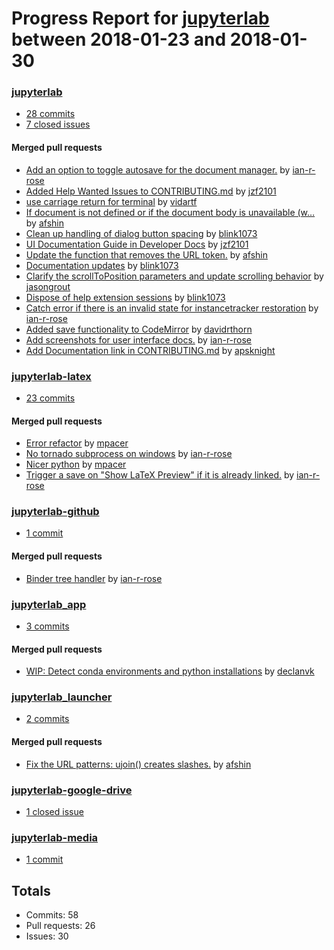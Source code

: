# Progress Report for [jupyterlab](https://github.com/jupyterlab) between 2018-01-23 and 2018-01-30

### [jupyterlab](https://github.com/jupyterlab/jupyterlab)
-  [28 commits](https://github.com/jupyterlab/jupyterlab/compare/master@%7B1516694400%7D...master@%7B1517299200%7D)
-  [7 closed issues](https://github.com/jupyterlab/jupyterlab/issues?utf8=%E2%9C%93&q=is%3Aissue%20closed%3A2018-01-23..2018-01-30)

#### Merged pull requests
- [Add an option to toggle autosave for the document manager.](https://github.com/jupyterlab/jupyterlab/pull/3734) by [ian-r-rose](https://github.com/ian-r-rose)
- [Added Help Wanted Issues to CONTRIBUTING.md](https://github.com/jupyterlab/jupyterlab/pull/3733) by [jzf2101](https://github.com/jzf2101)
- [use carriage return for terminal](https://github.com/jupyterlab/jupyterlab/pull/3721) by [vidartf](https://github.com/vidartf)
- [If document is not defined or if the document body is unavailable (w…](https://github.com/jupyterlab/jupyterlab/pull/3719) by [afshin](https://github.com/afshin)
- [Clean up handling of dialog button spacing](https://github.com/jupyterlab/jupyterlab/pull/3714) by [blink1073](https://github.com/blink1073)
- [UI Documentation Guide in Developer Docs](https://github.com/jupyterlab/jupyterlab/pull/3713) by [jzf2101](https://github.com/jzf2101)
- [Update the function that removes the URL token.](https://github.com/jupyterlab/jupyterlab/pull/3712) by [afshin](https://github.com/afshin)
- [Documentation updates](https://github.com/jupyterlab/jupyterlab/pull/3710) by [blink1073](https://github.com/blink1073)
- [Clarify the scrollToPosition parameters and update scrolling behavior](https://github.com/jupyterlab/jupyterlab/pull/3709) by [jasongrout](https://github.com/jasongrout)
- [Dispose of help extension sessions](https://github.com/jupyterlab/jupyterlab/pull/3704) by [blink1073](https://github.com/blink1073)
- [Catch error if there is an invalid state for instancetracker restoration](https://github.com/jupyterlab/jupyterlab/pull/3699) by [ian-r-rose](https://github.com/ian-r-rose)
- [Added save functionality to CodeMirror](https://github.com/jupyterlab/jupyterlab/pull/3698) by [davidrthorn](https://github.com/davidrthorn)
- [Add screenshots for user interface docs.](https://github.com/jupyterlab/jupyterlab/pull/3689) by [ian-r-rose](https://github.com/ian-r-rose)
- [Add Documentation link in CONTRIBUTING.md](https://github.com/jupyterlab/jupyterlab/pull/3668) by [apsknight](https://github.com/apsknight)

### [jupyterlab-latex](https://github.com/jupyterlab/jupyterlab-latex)
-  [23 commits](https://github.com/jupyterlab/jupyterlab-latex/compare/master@%7B1516694400%7D...master@%7B1517299200%7D)

#### Merged pull requests
- [Error refactor](https://github.com/jupyterlab/jupyterlab-latex/pull/47) by [mpacer](https://github.com/mpacer)
- [No tornado subprocess on windows](https://github.com/jupyterlab/jupyterlab-latex/pull/46) by [ian-r-rose](https://github.com/ian-r-rose)
- [Nicer python](https://github.com/jupyterlab/jupyterlab-latex/pull/45) by [mpacer](https://github.com/mpacer)
- [Trigger a save on "Show LaTeX Preview" if it is already linked.](https://github.com/jupyterlab/jupyterlab-latex/pull/44) by [ian-r-rose](https://github.com/ian-r-rose)

### [jupyterlab-github](https://github.com/jupyterlab/jupyterlab-github)
-  [1 commit](https://github.com/jupyterlab/jupyterlab-github/compare/master@%7B1516694400%7D...master@%7B1517299200%7D)

#### Merged pull requests
- [Binder tree handler](https://github.com/jupyterlab/jupyterlab-github/pull/33) by [ian-r-rose](https://github.com/ian-r-rose)

### [jupyterlab_app](https://github.com/jupyterlab/jupyterlab_app)
-  [3 commits](https://github.com/jupyterlab/jupyterlab_app/compare/master@%7B1516694400%7D...master@%7B1517299200%7D)

#### Merged pull requests
- [WIP: Detect conda environments and python installations](https://github.com/jupyterlab/jupyterlab_app/pull/129) by [declanvk](https://github.com/declanvk)

### [jupyterlab_launcher](https://github.com/jupyterlab/jupyterlab_launcher)
-  [2 commits](https://github.com/jupyterlab/jupyterlab_launcher/compare/master@%7B1516694400%7D...master@%7B1517299200%7D)

#### Merged pull requests
- [Fix the URL patterns: ujoin() creates slashes.](https://github.com/jupyterlab/jupyterlab_launcher/pull/38) by [afshin](https://github.com/afshin)

### [jupyterlab-google-drive](https://github.com/jupyterlab/jupyterlab-google-drive)
-  [1 closed issue](https://github.com/jupyterlab/jupyterlab-google-drive/issues?utf8=%E2%9C%93&q=is%3Aissue%20closed%3A2018-01-23..2018-01-30)

### [jupyterlab-media](https://github.com/jupyterlab/jupyterlab-media)
-  [1 commit](https://github.com/jupyterlab/jupyterlab-media/compare/master@%7B1516694400%7D...master@%7B1517299200%7D)

## Totals
- Commits: 58
- Pull requests: 26
- Issues: 30
